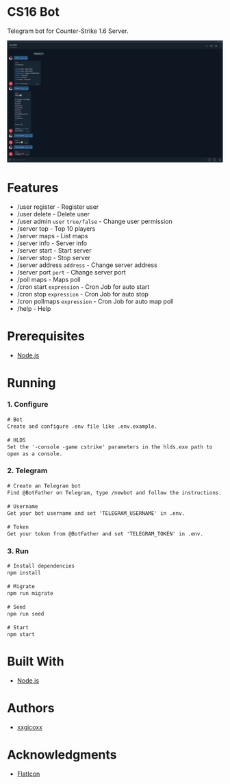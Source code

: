 # CS16 Bot
Telegram bot for Counter-Strike 1.6 Server.

<p align="center">
  <img src="assets/imgs/cs16bot.png">
</p>

# Features
* /user register - Register user
* /user delete - Delete user
* /user admin `user` `true/false` - Change user permission
* /server top - Top 10 players
* /server maps - List maps
* /server info - Server info
* /server start - Start server
* /server stop - Stop server
* /server address `address` - Change server address
* /server port `port` - Change server port
* /poll maps - Maps poll
* /cron start `expression` - Cron Job for auto start
* /cron stop `expression` - Cron Job for auto stop
* /cron pollmaps `expression` - Cron Job for auto map poll
* /help - Help

# Prerequisites
* [Node.js](https://nodejs.org/en/)

# Running
### 1. Configure
````
# Bot
Create and configure .env file like .env.example.

# HLDS
Set the '-console -game cstrike' parameters in the hlds.exe path to open as a console.
````

### 2. Telegram
````
# Create an Telegram bot
Find @BotFather on Telegram, type /newbot and follow the instructions.

# Username
Get your bot username and set 'TELEGRAM_USERNAME' in .env.

# Token
Get your token from @BotFather and set 'TELEGRAM_TOKEN' in .env.
````

### 3. Run
````
# Install dependencies
npm install

# Migrate
npm run migrate

# Seed
npm run seed

# Start
npm start
````

# Built With
* [Node.js](https://nodejs.org/en/)

# Authors
* [xxgicoxx](https://github.com/xxgicoxx/)

# Acknowledgments
* [FlatIcon](https://www.flaticon.com/)